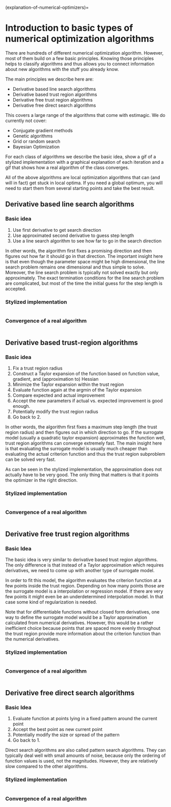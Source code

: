 (explanation-of-numerical-optimizers)=

# Introduction to basic types of numerical optimization algorithms

There are hundreds of different numerical optimization algorithm. However, most of them
build on a few basic principles. Knowing those principles helps to classify algorithms
and thus allows you to connect information about new algorithms with the stuff you
already know.

The main principles we describe here are:

- Derivative based line search algorithms
- Derivative based trust region algorithms
- Derivative free trust region algorithms
- Derivative free direct search algorithms

This covers a large range of the algorithms that come with estimagic. We do currently
not cover:

- Conjugate gradient methods
- Genetic algorithms
- Grid or random search
- Bayesian Optimization

For each class of algorithms we describe the basic idea, show a gif of a stylized
implementation with a graphical explanation of each iteration and a gif that shows how a
real algorithm of the class converges.

All of the above algorithms are local optimization algorithms that can (and will in
fact) get stuck in local optima. If you need a global optimum, you will need to start
them from several starting points and take the best result.

## Derivative based line search algorithms

### Basic idea

1. Use first derivative to get search direction
1. Use approximated second derivative to guess step length
1. Use a line search algorithm to see how far to go in the search direction

In other words, the algorithm first fixes a promising direction and then figures out how
far it should go in that direction. The important insight here is that even though the
parameter space might be high dimensional, the line search problem remains one
dimensional and thus simple to solve. Moreover, the line search problem is typically not
solved exactly but only approximately. The exact termination conditions for the line
search problem are complicated, but most of the time the initial guess for the step
length is accepted.

### Stylized implementation

```{image} ../../_static/images/stylized_line_search.gif
```

### Convergence of a real algorithm

```{image} ../../_static/images/history_l-bfgs-b.gif
```

## Derivative based trust-region algorithms

### Basic idea

1. Fix a trust region radius
1. Construct a Taylor expansion of the function based on function value, gradient, and
   (approximation to) Hessian
1. Minimize the Taylor expansion within the trust region
1. Evaluate function again at the argmin of the Taylor expansion
1. Compare expected and actual improvement
1. Accept the new parameters if actual vs. expected improvement is good enough.
1. Potentially modify the trust region radius
1. Go back to 2.

In other words, the algorithm first fixes a maximum step length (the trust region
radius) and then figures out in which direction to go. If the surrogate model (usually a
quadratic taylor expansion) approximates the function well, trust region algorithms can
converge extremely fast. The main insight here is that evaluating the surrogate model is
usually much cheaper than evaluating the actual criterion function and thus the trust
region subproblem can be solved very fast.

As can be seen in the stylized implementation, the approximation does not actually have
to be very good. The only thing that matters is that it points the optimizer in the
right direction.

### Stylized implementation

```{image} ../../_static/images/stylized_gradient_based_trust_region.gif
```

### Convergence of a real algorithm

```{image} ../../_static/images/history_trust-ncg.gif
```

## Derivative free trust region algorithms

### Basic Idea

The basic idea is very similar to derivative based trust region algorithms. The only
difference is that instead of a Taylor approximation which requires derivatives, we need
to come up with another type of surrogate model.

In order to fit this model, the algorithm evaluates the criterion function at a few
points inside the trust region. Depending on how many points those are the surrogate
model is a interpolation or regression model. If there are very few points it might even
be an underdetermined interpolation model. In that case some kind of regularization is
needed.

Note that for differentiable functions without closed form derivatives, one way to
define the surrogate model would be a Taylor approximation calculated from numerical
derivatives. However, this would be a rather inefficient choice because points that are
spaced more evenly throughout the trust region provide more information about the
criterion function than the numerical derivatives.

### Stylized implementation

```{image} ../../_static/images/stylized_gradient_free_trust_region.gif
```

### Convergence of a real algorithm

```{image} ../../_static/images/history_cobyla.gif
```

## Derivative free direct search algorithms

### Basic Idea

1. Evaluate function at points lying in a fixed pattern around the current point
1. Accept the best point as new current point
1. Potentially modify the size or spread of the pattern
1. Go back to 1.

Direct search algorithms are also called pattern search algorithms. They can typically
deal well with small amounts of noise, because only the ordering of function values is
used, not the magnitudes. However, they are relatively slow compared to the other
algorithms.

### Stylized implementation

```{image} ../../_static/images/stylized_direct_search.gif
```

### Convergence of a real algorithm

```{image} ../../_static/images/history_nelder-mead.gif
```
